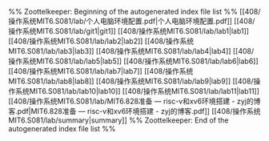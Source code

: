 %% Zoottelkeeper: Beginning of the autogenerated index file list  %%
 [[408/操作系统MIT6.S081/lab/个人电脑环境配置.pdf|个人电脑环境配置.pdf]]
 [[408/操作系统MIT6.S081/lab/git1|git1]]
 [[408/操作系统MIT6.S081/lab/lab1|lab1]]
 [[408/操作系统MIT6.S081/lab/lab2|lab2]]
 [[408/操作系统MIT6.S081/lab/lab3|lab3]]
 [[408/操作系统MIT6.S081/lab/lab4|lab4]]
 [[408/操作系统MIT6.S081/lab/lab5|lab5]]
 [[408/操作系统MIT6.S081/lab/lab6|lab6]]
 [[408/操作系统MIT6.S081/lab/lab7|lab7]]
 [[408/操作系统MIT6.S081/lab/lab8|lab8]]
 [[408/操作系统MIT6.S081/lab/lab9|lab9]]
 [[408/操作系统MIT6.S081/lab/lab10|lab10]]
 [[408/操作系统MIT6.S081/lab/lab11|lab11]]
 [[408/操作系统MIT6.S081/lab/MIT6.828准备 — risc-v和xv6环境搭建 - zyj的博客.pdf|MIT6.828准备 — risc-v和xv6环境搭建 - zyj的博客.pdf]]
 [[408/操作系统MIT6.S081/lab/summary|summary]]
%% Zoottelkeeper: End of the autogenerated index file list  %%
